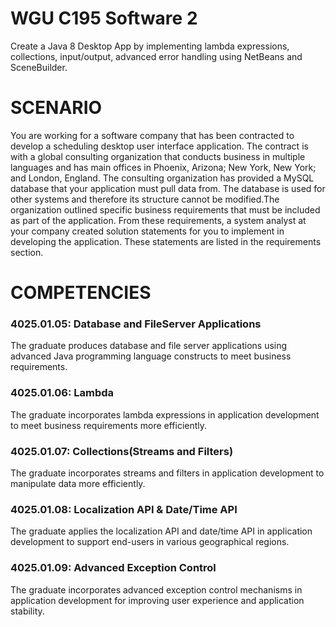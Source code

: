 # WGU C195 Software 2


Create a Java 8 Desktop App by implementing lambda expressions, collections, input/output, advanced error handling using NetBeans and SceneBuilder.

# SCENARIO
You are working for a software company that has been contracted to develop a scheduling desktop user interface application. The contract is with a global consulting organization that conducts business in multiple languages and has main offices in Phoenix, Arizona; New York, New York; and London, England. The consulting organization has provided a MySQL database that your application must pull data from. The database is used for other systems and therefore its structure cannot be modified.The organization outlined specific business requirements that must be included as part of the application. From these requirements, a system analyst at your company created solution statements for you to implement in developing the application. These statements are listed in the requirements section.

# COMPETENCIES
### 4025.01.05: Database and FileServer Applications
The graduate produces database and file server applications using advanced Java programming language constructs to meet business requirements.

### 4025.01.06: Lambda
The graduate incorporates lambda expressions in application development to meet business requirements more efficiently.

### 4025.01.07: Collections(Streams and Filters)
The graduate incorporates streams and filters in application development to manipulate data more efficiently.

### 4025.01.08: Localization API & Date/Time API
The graduate applies the localization API and date/time API in application development to support end-users in various geographical regions.

### 4025.01.09: Advanced Exception Control
The graduate incorporates advanced exception control mechanisms in application development for improving user experience and application stability.
